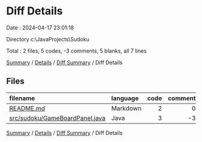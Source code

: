 # Diff Details

Date : 2024-04-17 23:01:18

Directory c:\\JavaProjects\\Sudoku

Total : 2 files,  5 codes, -3 comments, 5 blanks, all 7 lines

[Summary](results.md) / [Details](details.md) / [Diff Summary](diff.md) / Diff Details

## Files
| filename | language | code | comment | blank | total |
| :--- | :--- | ---: | ---: | ---: | ---: |
| [README.md](/README.md) | Markdown | 2 | 0 | 0 | 2 |
| [src/sudoku/GameBoardPanel.java](/src/sudoku/GameBoardPanel.java) | Java | 3 | -3 | 5 | 5 |

[Summary](results.md) / [Details](details.md) / [Diff Summary](diff.md) / Diff Details